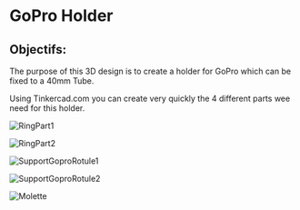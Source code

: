 # GoPro Holder
## Objectifs:
The purpose of this 3D design is to create a holder for GoPro which can be fixed to a 40mm Tube.

Using Tinkercad.com you can create very quickly the 4 different parts wee need for this holder.

![RingPart1](/images/RingPart1.png)

![RingPart2](../images/RingPart2.png)

![SupportGoproRotule1](../images/supportGoproRotule1.png)

![SupportGoproRotule2](../images/supportGoproRotule2.png)

![Molette](../images/molette.png)